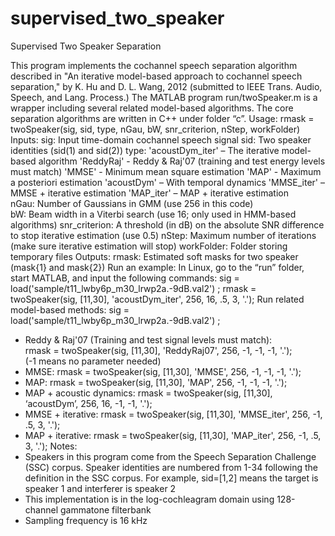 supervised_two_speaker
======================

Supervised Two Speaker Separation

This program implements the cochannel speech separation algorithm described in "An iterative model-based approach to cochannel speech separation," by K. Hu and D. L. Wang, 2012 (submitted to IEEE Trans. Audio, Speech, and Lang. Process.)
The MATLAB program run/twoSpeaker.m is a wrapper including several related model-based algorithms. The core separation algorithms are written in C++ under folder “c”.
Usage: 
rmask = twoSpeaker(sig, sid, type, nGau, bW, snr_criterion, nStep, workFolder)
Inputs:
sig:        Input time-domain cochannel speech signal
sid:        Two speaker identities (sid(1) and sid(2))
type:      'acoustDym_iter' – The iterative model-based algorithm
	   'ReddyRaj' - Reddy & Raj'07 (training and test energy levels must match)
	   'MMSE' - Minimum mean square estimation 
	   'MAP' - Maximum a posteriori estimation
	   'acoustDym' – With temporal dynamics
	   'MMSE_iter' – MMSE + iterative estimation
	   'MAP_iter' – MAP + iterative estimation           
nGau:   Number of Gaussians in GMM (use 256 in this code)  
bW:      Beam width in a Viterbi search (use 16; only used in HMM-based algorithms)
snr_criterion:  A threshold (in dB) on the absolute SNR difference to stop iterative estimation (use 0.5)
nStep:   Maximum number of iterations (make sure iterative estimation will stop)
workFolder:  Folder storing temporary files
Outputs:
rmask:   Estimated soft masks for two speaker (mask{1}  and mask{2})
Run an example:
	In Linux, go to the “run” folder, start MATLAB, and input the following commands:
	sig = load('sample/t11_lwby6p_m30_lrwp2a.-9dB.val2')	;
rmask = twoSpeaker(sig,  [11,30],  'acoustDym_iter',  256,  16,  .5,  3,  '.');
Run related model-based methods:
	sig = load('sample/t11_lwby6p_m30_lrwp2a.-9dB.val2')	;
-	Reddy & Raj'07 (Training and test signal levels must match):  
rmask = twoSpeaker(sig, [11,30], 'ReddyRaj07', 256, -1, -1, -1, '.');  
(-1 means no parameter needed)
-	MMSE:
               rmask = twoSpeaker(sig, [11,30], 'MMSE', 256, -1, -1, -1, '.');
-	MAP:
               rmask = twoSpeaker(sig, [11,30], 'MAP', 256, -1, -1, -1, '.');
-	MAP + acoustic dynamics:
              rmask = twoSpeaker(sig, [11,30], ‘acoustDym’, 256, 16, -1, -1, '.');
-	MMSE + iterative:
rmask = twoSpeaker(sig, [11,30], 'MMSE_iter', 256, -1, .5, 3, '.');
-	MAP + iterative:
rmask = twoSpeaker(sig, [11,30], 'MAP_iter', 256, -1, .5, 3, '.');
 Notes: 
-	Speakers in this program come from the Speech Separation Challenge (SSC) corpus. Speaker identities are numbered from 1-34 following the definition in the SSC corpus. For example, sid=[1,2] means the target is speaker 1 and  interferer is speaker 2
-	This implementation is in the log-cochleagram domain using 128-channel gammatone filterbank
-	Sampling frequency is 16 kHz

